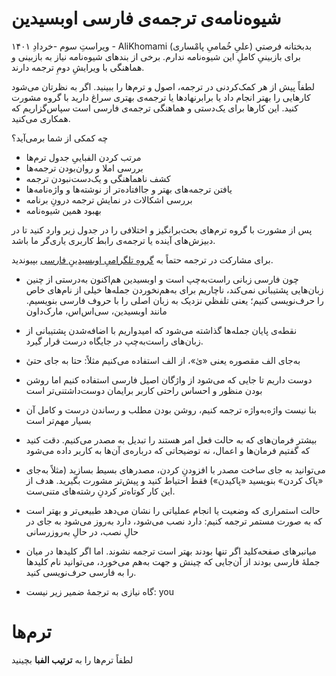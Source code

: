 # شیوه‌نامه‌ی ترجمه‌ی فارسی اوبسیدین
ویراستِ سوم -خردادِ ۱۴۰۱ - AliKhomami (علیِ خُمامیِ پامْساری)
بدبختانه فرصتي برای بازبینیِ کاملِ این شیوه‌نامه ندارم. برخی از بندهای شیوه‌نامه نیاز به بازبینی و هماهنگی با ویرایشِ دومِ ترجمه دارند.

لطفاً پیش از هر کمک‌کردنی در ترجمه، اصول و ترم‌ها را ببینید. اگر به نظرتان می‌شود کارهایی را بهتر انجام داد یا برابرنهادها یا ترجمه‌ی بهتری سراغ دارید با گروه مشورت کنید. این کارها برای یک‌دستی و هماهنگی ترجمه‌ی فارسی است سپاس‌گزاریم که همکاری می‌کنید.


چه کمکی از شما برمی‌آید؟
- مرتب کردن الفباییِ جدول ترم‌ها
- بررسی املا و روان‌بودن ترجمه‌ها
- کشف ناهماهنگی و یک‌دست‌نبودن ترجمه
- یافتن ترجمه‌های بهتر و جاافتاده‌تر از نوشته‌ها و واژه‌نامه‌ها
- بررسی اشکالات در نمایش ترجمه درونِ برنامه
- بهبود همین شیوه‌نامه

پس از مشورت با گروه ترم‌های بحث‌برانگیز و اختلافی را در جدول زیر وارد کنید تا در دبیزش‌های آینده یا ترجمه‌ی رابط کاربری یاری‌گر ما باشد.


برای مشارکت در ترجمه حتماً به [گروهِ تلگرامیِ اوبسیدینِ فارسی](https://t.me/obsdfa) بپیوندید.
- چون فارسی زبانی راست‌به‌چپ است و اوبسیدین هم‌اکنون به‌درستی از چنین زبان‌هایی پشتیبانی نمی‌کند، ناچاریم برای به‌هم‌نخوردن جمله‌ها خیلی از نام‌های خاص را حرف‌نویسی کنیم؛ یعنی تلفظي نزدیک به زبان اصلی را با حروف فارسی بنویسیم. مانند اوبسیدین، سی‌اس‌اس، مارک‌داون
- نقطه‌ی پایان جمله‌ها گذاشته می‌شود که امیدواریم با اضافه‌شدن پشتیبانی از زبان‌های راست‌به‌چپ در جایگاه درست قرار گیرد.
- به‌جای الف مقصوره یعنی «یٰ»، از الف استفاده می‌کنیم مثلاً: حتا به جای حتیٰ
- دوست داریم تا جایی که می‌شود از واژگان اصیل فارسی استفاده کنیم اما روشن بودن منظور و احساس راحتی کاربر برایمان دوست‌داشتنی‌تر است 
- بنا نیست واژه‌به‌واژه ترجمه کنیم، روشن بودن مطلب و رساندن درست و کامل آن بسیار مهم‌تر است
-  بیشتر فرمان‌های که به حالت فعل امر هستند را تبدیل به مصدر می‌کنیم. دقت کنید که گفتیم فرمان‌ها و اعمال، نه توضیحاتی که درباره‌ی آن‌ها به کاربر داده می‌شود
- می‌توانید به جای ساخت مصدر با افزودنِ کردن، مصدرهای بسیط بسازید (مثلاً به‌جای «پاک کردن» بنویسید «پاکیدن») فقط احتیاط کنید و پیش‌تر مشورت بگیرید. هدف از این کار کوتاه‌تر کردنِ رشته‌های متنی‌ست.
- حالت استمراری که وضعیت یا انجام عملیاتی را نشان می‌دهد طبیعی‌تر و بهتر است که به صورت مستمر ترجمه کنیم: دارد نصب می‌شود، دارد به‌روز می‌شود به جای در حالِ نصب، در حالِ به‌روزرسانی
- میانبرهای صفحه‌کلید اگر تنها بودند بهتر است ترجمه نشوند. اما اگر کلیدها در میان جملهٔ فارسی بودند از آن‌جایی که چینش و جهت به‌هم می‌خورد، می‌توانید نام کلیدها را به فارسی حرف‌نویسی کنید.

- گاه نیازی به ترجمهٔ ضمیر زیر نیست:
 you

# ترم‌ها

لطفاً ترم‌ها را به **ترتیب الفبا** بچینید
